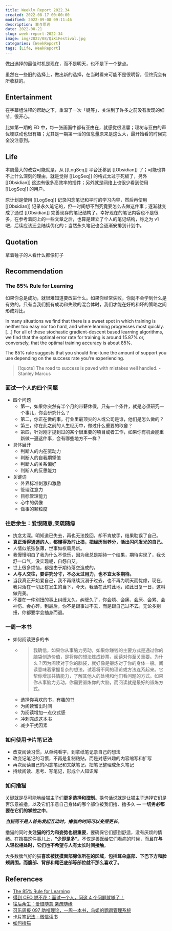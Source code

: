 ```yaml
---
title: Weekly Report 2022.34
created: 2022-08-17 00:00:00
modified: 2022-09-08 09:11:46
description: 事与愿违
date: 2022-08-21
slug: week-report-2022-34
image: img/2022/08/QiXiFestival.jpg
categories: [WeekReport]
tags: [Life, WeekReport]
---
```


做出选择的最佳时机是现在，而不是明天，也不是下一个整点。

虽然在一些旧的选择上，做出新的选择，在当时看来可能不是很明智，但终究会有所收获的。

## Entertainment

在字幕组注释的帮助之下，重温了一次「键等」，关注到了许多之前没有发现的细节，很开心。

比如第一期的 ED 中，每一张画面中都有亚由在，就感觉很温馨；理树与亚由的声优梗联动也很有趣；尤其是一期第一话的信息量原来是这么大，最开始看的时候完全没注意到。

## Life

本周最大的改变可能就是，从 [[LogSeq]] 平台迁移到 [[Obsidian]] 了；可能也算不上什么深刻的理由，就是觉得 [[LogSeq]] 的格式太过于死板了，另外 [[Obsidian]] 这边有很多高效率的插件；另外就是网络上也很少看到使用 [[LogSeq]] 的用户。

原计划是使用 [[LogSeq]] 记录闪念笔记和平时的学习内容，然后再使用 [[Obsidian]] 记录永久笔记的，但一时间想不到究竟要怎么去做这件事；逐渐就变成了通过 [[Obsidian]] 完善现存的笔记结构了。幸好现在的笔记内容也不是很多，在参考着网上的一些文章之后，也算是建立了个人的笔记结构，称之为 v1 吧，后续应该还会陆续优化的；当然永久笔记也会逐渐安排到计划中。

## Quotation

拿着锤子的人看什么都像钉子

## Recommendation

### The 85% Rule for Learning

如果你总是成功，就很难知道要改进什么。如果你经常失败，你就不会学到什么是有效的。只有当我们拥有成功和失败的混合体时，我们才能在好的和坏的策略之间形成对比。

In many situations we find that there is a sweet spot in which training is neither too easy nor too hard, and where learning progresses most quickly. […] For all of these stochastic gradient-descent based learning algorithms, we find that the optimal error rate for training is around 15.87% or, conversely, that the optimal training accuracy is about 85%.

The 85% rule suggests that you should fine-tune the amount of support you use depending on the success rate you're experiencing.

> [!quote]
> The road to success is paved with mistakes well handled. - Stanley Marcus

### 面试一个人的四个问题

- 四个问题
  - 第一，如果你突然有半个月的带薪休假，只有一个条件，就是必须研究一个事儿，你会研究什么？
  - 第二，你正在做的事，行业里最顶尖的人或公司是谁，他们是怎么做的？
  - 第三，你在此之前的人生经历中，做过什么重要的取舍？
  - 第四，针对刚才提到过的某个很重要的项目或者工作，如果你有机会能重新做一遍这件事，会有哪些地方不一样？
- 具体展开
  - 判断人的内在驱动力
  - 判断人的自我期望值
  - 判断人的关系偏好
  - 判断人的反思能力
- 关键词
  - 外界标准刺激和激励
  - 管理注意力
  - 目标管理能力
  - 心中的偶像
  - 做事的颗粒度

### 往后余生：爱恨随意,亲疏随缘

- 执念太深。明知道已失去，再也无法挽回，却不肯放手，结果耽误了自己。
- **真正活得通透的人，都懂得及时止损，把经历当养分，活出闪闪发光的自己。**
- 人情似纸张张薄，世事如棋局局新。
- 我慢慢明白了我为什么不快乐，因为我总是期待一个结果，期待实现了，我长舒一口气，没实现呢，自怨自艾。
- 世上很多烦恼，都是由于期待落空造成的。
- **人与人交往，要讲究分寸，不必太过用力，也不宜太多期待。**
- 当我真正开始爱自己，我不再继续沉溺于过去，也不再为明天而忧虑，现在，我只活在一切正在发生的当下，今天，我活在此时此地，如此日复一日，这叫做完美。
- 不要在一件别扭的事上纠缠太久，纠缠久了，你会烦、会痛、会厌、会累、会神伤、会心碎。到最后，你不是跟事过不去，而是跟自己过不去。无论多别扭，你都要学会抽身而退。

### 一周一本书

- 如何阅读更多的书
  - > 我确信，如果你从事脑力劳动，如果你赚钱的主要方式是通过你的脑袋创造价值，是将你的想法炼成钞票，阅读对你至关重要。为什么？因为阅读对于你的脑袋，就好像是锻炼对于你的身体一般。阅读意味着掌握复杂的想法，试着将不同的理论或方法连系起来。它帮你增加共情能力，了解其他人的处境和他们看问题的方式。如果你从事脑力劳动，你需要锻炼你的大脑，而阅读就是最好的锻炼方式。
  - 选择你喜欢的书，有趣的书
  - 为阅读留出时间
  - 为阅读增加一点仪式感
  - 冲刺完成这本书
  - 减少干扰因素

### 如何使用卡片笔记法

- 改变阅读习惯，从单纯看字，到拿纸笔记录自己的想法
- 改变记笔记的习惯，不再是复制粘贴，而是对感兴趣的内容缩写和扩写
- 再次阅读自己的闪念笔记和文献笔记，把笔记整理成永久笔记
- 持续阅读、思考、写笔记，形成个人知识库

### 如何撸猫

关键就是尽可能地给猫主子们**更多选择和控制**。换句话说就是让猫主子选择它们是否乐意被撸，以及它们乐意自己身体的哪个部位被我们撸、撸多久 — **一切务必都要在它们的掌控之中**。

_**当猫而不是人首先发起互动时，撸猫的时间可以变得更长。**_

撸猫的同时**关注猫的行为和姿势也很重要**，要确保它们感到舒适，没有厌烦的情绪。在撸猫这件事儿上，**“少即是多”**。不仅是兽医给它们看病的时候，而且在**与人轻松相处时，它们也不希望与人有太长时间接触**。

大多数脾气好的猫**喜欢被抚摸面部腺体所在的区域**，**包括耳朵底部、下巴下方和脸颊周围。而腹部、背部和尾巴底部等部位就不那么喜欢了。**

## References

- [The 85% Rule for Learning](https://www.scotthyoung.com/blog/2022/07/05/85-percent-rule/)
- [得到 CEO 脱不花：面试一个人，问这 4 个问题就够了！](https://mp.weixin.qq.com/s/EIw6J4fVCeQu4IYiWEPVYA)
- [往后余生：爱恨随意,亲疏随缘](https://mp.weixin.qq.com/s/Q-sc6zfLfWjG9Gzi1YyBzQ)
- [可乐周报 097 助推理论，一周一本书，鸟姐的鹦鹉管理系统](http://coke.do/issues/097-1198464)
- [卡片笔记法 - 微信读书](https://weread.qq.com/web/bookDetail/3d8326d072552e803d87c41)
- [如何撸猫](https://mp.weixin.qq.com/s/-SEPSk9YMVC40HxyyzsDNA)
